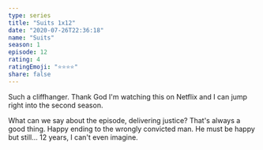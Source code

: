 ```yaml
--- 
type: series 
title: "Suits 1x12" 
date: "2020-07-26T22:36:18" 
name: "Suits" 
season: 1 
episode: 12 
rating: 4 
ratingEmoji: "⭐️⭐️⭐️⭐️" 
share: false 
---
```


Such a cliffhanger. Thank God I'm watching this on Netflix and I can jump right into the second season.

What can we say about the episode, delivering justice? That's always a good thing. Happy ending to the wrongly convicted man. He must be happy but still... 12 years, I can't even imagine.
